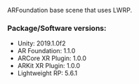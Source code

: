 ARFoundation base scene that uses LWRP.

### Package/Software versions:
* Unity: 2019.1.0f2
* AR Foundation: 1.1.0
* ARCore XR Plugin: 1.0.0
* ARKit XR Plugin: 1.0.0
* Lightweight RP: 5.6.1

